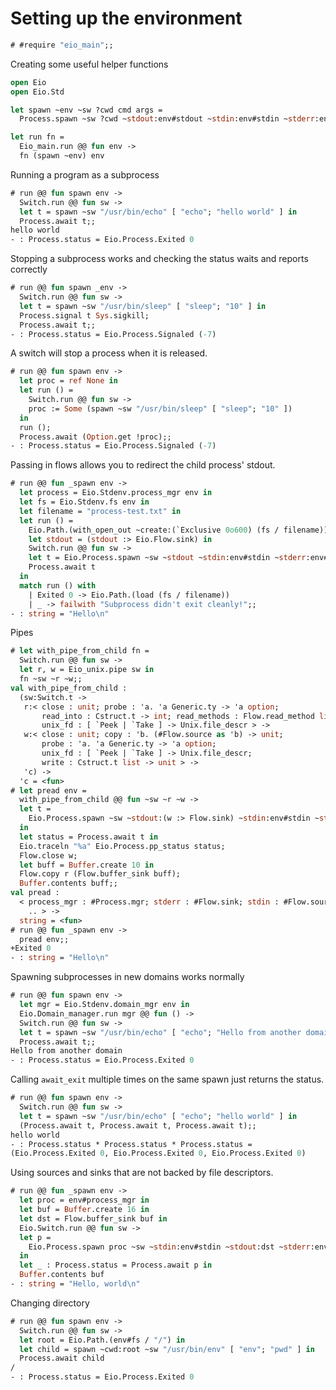 # Setting up the environment

```ocaml
# #require "eio_main";;
```

Creating some useful helper functions

```ocaml
open Eio
open Eio.Std

let spawn ~env ~sw ?cwd cmd args =
  Process.spawn ~sw ?cwd ~stdout:env#stdout ~stdin:env#stdin ~stderr:env#stderr env#process_mgr cmd args

let run fn =
  Eio_main.run @@ fun env ->
  fn (spawn ~env) env
```

Running a program as a subprocess

```ocaml
# run @@ fun spawn env ->
  Switch.run @@ fun sw ->
  let t = spawn ~sw "/usr/bin/echo" [ "echo"; "hello world" ] in
  Process.await t;;
hello world
- : Process.status = Eio.Process.Exited 0
```

Stopping a subprocess works and checking the status waits and reports correctly

```ocaml
# run @@ fun spawn _env ->
  Switch.run @@ fun sw ->
  let t = spawn ~sw "/usr/bin/sleep" [ "sleep"; "10" ] in
  Process.signal t Sys.sigkill;
  Process.await t;;
- : Process.status = Eio.Process.Signaled (-7)
```

A switch will stop a process when it is released.
<!-- Need a better test of this... -->

```ocaml
# run @@ fun spawn env ->
  let proc = ref None in 
  let run () =
    Switch.run @@ fun sw ->
    proc := Some (spawn ~sw "/usr/bin/sleep" [ "sleep"; "10" ])
  in
  run ();
  Process.await (Option.get !proc);;
- : Process.status = Eio.Process.Signaled (-7)
```

Passing in flows allows you to redirect the child process' stdout.

```ocaml
# run @@ fun _spawn env ->
  let process = Eio.Stdenv.process_mgr env in
  let fs = Eio.Stdenv.fs env in
  let filename = "process-test.txt" in
  let run () =
    Eio.Path.(with_open_out ~create:(`Exclusive 0o600) (fs / filename)) @@ fun stdout ->
    let stdout = (stdout :> Eio.Flow.sink) in
    Switch.run @@ fun sw ->
    let t = Eio.Process.spawn ~sw ~stdout ~stdin:env#stdin ~stderr:env#stderr process "/usr/bin/echo" [ "echo"; "Hello" ] in
    Process.await t
  in
  match run () with
    | Exited 0 -> Eio.Path.(load (fs / filename))
    | _ -> failwith "Subprocess didn't exit cleanly!";;
- : string = "Hello\n"
```

Pipes

```ocaml
# let with_pipe_from_child fn =
  Switch.run @@ fun sw ->
  let r, w = Eio_unix.pipe sw in
  fn ~sw ~r ~w;;
val with_pipe_from_child :
  (sw:Switch.t ->
   r:< close : unit; probe : 'a. 'a Generic.ty -> 'a option;
       read_into : Cstruct.t -> int; read_methods : Flow.read_method list;
       unix_fd : [ `Peek | `Take ] -> Unix.file_descr > ->
   w:< close : unit; copy : 'b. (#Flow.source as 'b) -> unit;
       probe : 'a. 'a Generic.ty -> 'a option;
       unix_fd : [ `Peek | `Take ] -> Unix.file_descr;
       write : Cstruct.t list -> unit > ->
   'c) ->
  'c = <fun>
# let pread env =
  with_pipe_from_child @@ fun ~sw ~r ~w ->
  let t =
    Eio.Process.spawn ~sw ~stdout:(w :> Flow.sink) ~stdin:env#stdin ~stderr:env#stderr env#process_mgr "/usr/bin/echo" [ "echo"; "Hello" ] 
  in
  let status = Process.await t in
  Eio.traceln "%a" Eio.Process.pp_status status;
  Flow.close w;
  let buff = Buffer.create 10 in
  Flow.copy r (Flow.buffer_sink buff);
  Buffer.contents buff;;
val pread :
  < process_mgr : #Process.mgr; stderr : #Flow.sink; stdin : #Flow.source;
    .. > ->
  string = <fun>
# run @@ fun _spawn env ->
  pread env;;
+Exited 0
- : string = "Hello\n"
```

Spawning subprocesses in new domains works normally

```ocaml
# run @@ fun spawn env ->
  let mgr = Eio.Stdenv.domain_mgr env in
  Eio.Domain_manager.run mgr @@ fun () ->
  Switch.run @@ fun sw ->
  let t = spawn ~sw "/usr/bin/echo" [ "echo"; "Hello from another domain" ] in
  Process.await t;;
Hello from another domain
- : Process.status = Eio.Process.Exited 0
```

Calling `await_exit` multiple times on the same spawn just returns the status.

```ocaml
# run @@ fun spawn env ->
  Switch.run @@ fun sw ->
  let t = spawn ~sw "/usr/bin/echo" [ "echo"; "hello world" ] in
  (Process.await t, Process.await t, Process.await t);;
hello world
- : Process.status * Process.status * Process.status =
(Eio.Process.Exited 0, Eio.Process.Exited 0, Eio.Process.Exited 0)
```

Using sources and sinks that are not backed by file descriptors.

```ocaml
# run @@ fun _spawn env ->
  let proc = env#process_mgr in
  let buf = Buffer.create 16 in
  let dst = Flow.buffer_sink buf in
  Eio.Switch.run @@ fun sw ->
  let p = 
    Eio.Process.spawn proc ~sw ~stdin:env#stdin ~stdout:dst ~stderr:env#stderr "/usr/bin/echo" [ "echo"; "Hello, world" ]
  in
  let _ : Process.status = Process.await p in
  Buffer.contents buf
- : string = "Hello, world\n"
```

Changing directory

```ocaml
# run @@ fun spawn env ->
  Switch.run @@ fun sw ->
  let root = Eio.Path.(env#fs / "/") in
  let child = spawn ~cwd:root ~sw "/usr/bin/env" [ "env"; "pwd" ] in
  Process.await child
/
- : Process.status = Eio.Process.Exited 0
```
